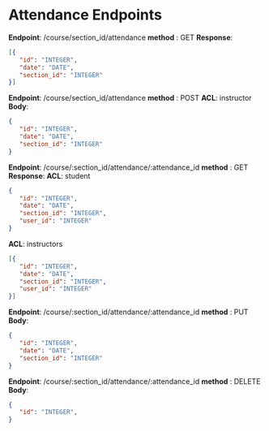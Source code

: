 # Attendance Endpoints

**Endpoint**: /course/section_id/attendance
   **method** : GET
  **Response**:

```JSON
[{
   "id": "INTEGER",
   "date": "DATE",
   "section_id": "INTEGER"
}]
```

**Endpoint**: /course/section_id/attendance
   **method** : POST
   **ACL**: instructor
   **Body**:

```JSON
{
   "id": "INTEGER",
   "date": "DATE",
   "section_id": "INTEGER"
}
```

**Endpoint**: /course/:section_id/attendance/:attendance_id
   **method** : GET
   **Response**:
   **ACL**: student

```JSON
{
   "id": "INTEGER",
   "date": "DATE",
   "section_id": "INTEGER",
   "user_id": "INTEGER"
}
```

   **ACL**: instructors

```JSON
[{
   "id": "INTEGER",
   "date": "DATE",
   "section_id": "INTEGER",
   "user_id": "INTEGER"
}]
```

**Endpoint**: /course/:section_id/attendance/:attendance_id
   **method** : PUT
   **Body**:

```JSON
{
   "id": "INTEGER",
   "date": "DATE",
   "section_id": "INTEGER"
}
```

**Endpoint**: /course/:section_id/attendance/:attendance_id
   **method** : DELETE
   **Body**:

```JSON
{
   "id": "INTEGER",
}
```
